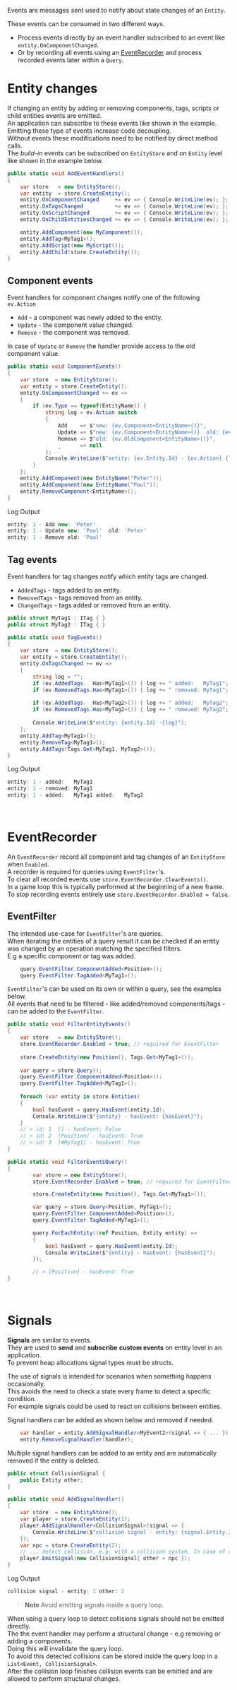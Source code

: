 Events are messages sent used to notify about state changes of an `Entity`.

These events can be consumed in two different ways.
- Process events directly by an event handler subscribed to an event like `entity.OnComponentChanged`.
- Or by recording all events using an [EventRecorder](#eventrecorder) and process recorded events later within a `Query`.

# Entity changes

If changing an entity by adding or removing components, tags, scripts or child entities events are emitted.  
An application can subscribe to these events like shown in the example.  
Emitting these type of events increase code decoupling.  
Without events these modifications need to be notified by direct method calls.  
The *build-in* events can be subscribed on `EntityStore` and on `Entity` level like shown in the example below.  

```csharp
public static void AddEventHandlers()
{
    var store   = new EntityStore();
    var entity  = store.CreateEntity();
    entity.OnComponentChanged     += ev => { Console.WriteLine(ev); }; // > entity: 1 - event > Add Component: [MyComponent]
    entity.OnTagsChanged          += ev => { Console.WriteLine(ev); }; // > entity: 1 - event > Add Tags: [#MyTag1]
    entity.OnScriptChanged        += ev => { Console.WriteLine(ev); }; // > entity: 1 - event > Add Script: [*MyScript]
    entity.OnChildEntitiesChanged += ev => { Console.WriteLine(ev); }; // > entity: 1 - event > Add Child[0] = 2

    entity.AddComponent(new MyComponent());
    entity.AddTag<MyTag1>();
    entity.AddScript(new MyScript());
    entity.AddChild(store.CreateEntity());
}
```

## Component events

Event handlers for component changes notify one of the following `ev.Action`
- `Add` - a component was newly added to the entity.
- `Update` - the component value changed.
- `Remove` - the component was removed.

In case of `Update` or `Remove` the handler provide access to the old component value.

```csharp
public static void ComponentEvents()
{
    var store  = new EntityStore();
    var entity = store.CreateEntity();
    entity.OnComponentChanged += ev =>
    {
        if (ev.Type == typeof(EntityName)) {
            string log = ev.Action switch
            {
                Add    => $"new: {ev.Component<EntityName>()}",
                Update => $"new: {ev.Component<EntityName>()}  old: {ev.OldComponent<EntityName>()}",
                Remove => $"old: {ev.OldComponent<EntityName>()}",
                _      => null
            };
            Console.WriteLine($"entity: {ev.Entity.Id} - {ev.Action} {log}");
        }
    };
    entity.AddComponent(new EntityName("Peter"));
    entity.AddComponent(new EntityName("Paul"));
    entity.RemoveComponent<EntityName>();
}
```

Log Output 
```js
entity: 1 - Add new: 'Peter'
entity: 1 - Update new: 'Paul'  old: 'Peter'
entity: 1 - Remove old: 'Paul'
```

## Tag events

Event handlers for tag changes notify which entity tags are changed.
- `AddedTags` - tags added to an entity.
- `RemovedTags` - tags removed from an entity.
- `ChangedTags` - tags added or removed from an entity.

```csharp
public struct MyTag1 : ITag { }
public struct MyTag2 : ITag { }

public static void TagEvents()
{
    var store  = new EntityStore();
    var entity = store.CreateEntity();
    entity.OnTagsChanged += ev =>
    {
        string log = "";
        if (ev.AddedTags.  Has<MyTag1>()) { log += " added:   MyTag1"; }
        if (ev.RemovedTags.Has<MyTag1>()) { log += " removed: MyTag1"; }
        
        if (ev.AddedTags.  Has<MyTag2>()) { log += " added:   MyTag2"; }
        if (ev.RemovedTags.Has<MyTag2>()) { log += " removed: MyTag2"; }
        
        Console.WriteLine($"entity: {entity.Id} -{log}");
    };
    entity.AddTag<MyTag1>();
    entity.RemoveTag<MyTag1>();
    entity.AddTags(Tags.Get<MyTag1, MyTag2>());
}
```

Log Output 
```js
entity: 1 - added:   MyTag1
entity: 1 - removed: MyTag1
entity: 1 - added:   MyTag1 added:   MyTag2
```
<br/>


# EventRecorder

An `EventRecorder` record all component and tag changes of an `EntityStore` when `Enabled`.  
A recorder is required for queries using `EventFilter`'s.  
To clear all recorded events use `store.EventRecorder.ClearEvents()`.  
In a game loop this is typically performed at the beginning of a new frame.  
To stop recording events entirely use `store.EventRecorder.Enabled = false`.

## EventFilter

The intended use-case for `EventFilter`'s are queries.  
When iterating the entities of a query result it can be checked if an entity was changed by an operation matching the specified filters.  
E.g a specific component or tag was added.
```cs
    query.EventFilter.ComponentAdded<Position>();
    query.EventFilter.TagAdded<MyTag1>();
```

`EventFilter`'s can be used on its own or within a query, see the examples below.  
All events that need to be filtered - like added/removed components/tags - can be added to the `EventFilter`.  

```csharp
public static void FilterEntityEvents()
{
    var store   = new EntityStore();
    store.EventRecorder.Enabled = true; // required for EventFilter
    
    store.CreateEntity(new Position(), Tags.Get<MyTag1>());
    
    var query = store.Query();
    query.EventFilter.ComponentAdded<Position>();
    query.EventFilter.TagAdded<MyTag1>();
    
    foreach (var entity in store.Entities)
    {
        bool hasEvent = query.HasEvent(entity.Id);
        Console.WriteLine($"{entity} - hasEvent: {hasEvent}");
    }
    // > id: 1  [] - hasEvent: False
    // > id: 2  [Position] - hasEvent: True
    // > id: 3  [#MyTag1] - hasEvent: True
}
```

```csharp
public static void FilterEventsQuery()
{
        var store = new EntityStore();
        store.EventRecorder.Enabled = true; // required for EventFilter

        store.CreateEntity(new Position(), Tags.Get<MyTag1>());

        var query = store.Query<Position, MyTag1>();
        query.EventFilter.ComponentAdded<Position>();
        query.EventFilter.TagAdded<MyTag1>();

        query.ForEachEntity((ref Position, Entity entity) =>
        {
            bool hasEvent = query.HasEvent(entity.Id);
            Console.WriteLine($"{entity} - hasEvent: {hasEvent}");
        });

        // > [Position] - hasEvent: True
}
```

<br/>


# Signals

**Signals** are similar to events.  
They are used to **send** and **subscribe** **custom events** on entity level in an application.  
To prevent heap allocations signal types must be structs.  

The use of signals is intended for scenarios when something happens occasionally.  
This avoids the need to check a state every frame to detect a specific condition.  
For example signals could be used to react on collisions between entities.

Signal handlers can be added as shown below and removed if needed.
```csharp
    var handler = entity.AddSignalHandler<MyEvent2>(signal => { ... });
    entity.RemoveSignalHandler(handler);
```
Multiple signal handlers can be added to an entity and are automatically removed if the entity is deleted.

```csharp
public struct CollisionSignal {
    public Entity other;
}

public static void AddSignalHandler()
{
    var store  = new EntityStore();
    var player = store.CreateEntity(1);
    player.AddSignalHandler<CollisionSignal>(signal => {
        Console.WriteLine($"collision signal - entity: {signal.Entity.Id} other: {signal.Event.other.Id}");
    });
    var npc = store.CreateEntity(2);
    // ... detect collision. e.g. with a collision system. In case of collision:
    player.EmitSignal(new CollisionSignal{ other = npc });
}
```

Log Output 
```js
collision signal - entity: 1 other: 2
```

> **Note** Avoid emitting signals inside a query loop.

When using a query loop to detect collisions signals should not be emitted directly.  
The the event handler may perform a structural change - e.g removing or adding a components.  
Doing this will invalidate the query loop.  
To avoid this detected collisions can be stored inside the query loop in a `List<Event, CollisionSignal>`.  
After the collision loop finishes collision events can be emitted and are allowed to perform structural changes.

<br/>

